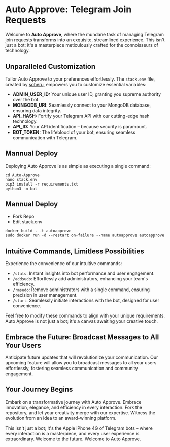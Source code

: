
# Auto Approve: Telegram Join Requests

Welcome to **Auto Approve**, where the mundane task of managing Telegram join requests transforms into an exquisite, streamlined experience. This isn't just a bot; it's a masterpiece meticulously crafted for the connoisseurs of technology.

## Unparalleled Customization

Tailor Auto Approve to your preferences effortlessly. The `stack.env` file, created by [soheru](https://github.com/soheru), empowers you to customize essential variables:

- **ADMIN_USER_ID:** Your unique user ID, granting you supreme authority over the bot.
- **MONGODB_URI:** Seamlessly connect to your MongoDB database, ensuring data integrity.
- **API_HASH:** Fortify your Telegram API with our cutting-edge hash technology.
- **API_ID:** Your API identification – because security is paramount.
- **BOT_TOKEN:** The lifeblood of your bot, ensuring seamless communication with Telegram.

## Mannual Deploy

Deploying Auto Approve is as simple as executing a single command:

```git clone https://github.com/The-Hunter-Oraganization/Auto-Approve
cd Auto-Approve
nano stack.env
pip3 install -r requirements.txt
python3 -m bot
```

## Mannual Deploy

- Fork Repo
- Edit stack.env

```
docker build . -t autoapprove
sudo docker run -d --restart on-failure --name autoapprove autoapprove
```


## Intuitive Commands, Limitless Possibilities

Experience the convenience of our intuitive commands:

- `/stats`: Instant insights into bot performance and user engagement.
- `/addsudo`: Effortlessly add administrators, enhancing your team's efficiency.
- `/rmsudo`: Remove administrators with a single command, ensuring precision in user management.
- `/start`: Seamlessly initiate interactions with the bot, designed for user convenience.

Feel free to modify these commands to align with your unique requirements. Auto Approve is not just a bot; it's a canvas awaiting your creative touch.

## Embrace the Future: Broadcast Messages to All Your Users

Anticipate future updates that will revolutionize your communication. Our upcoming feature will allow you to broadcast messages to all your users effortlessly, fostering seamless communication and community engagement.

## Your Journey Begins

Embark on a transformative journey with Auto Approve. Embrace innovation, elegance, and efficiency in every interaction. Fork the repository, and let your creativity merge with our expertise. Witness the evolution from an idea to an award-winning platform.

This isn't just a bot; it's the Apple iPhone 4G of Telegram bots – where every interaction is a masterpiece, and every user experience is extraordinary. Welcome to the future. Welcome to Auto Approve.